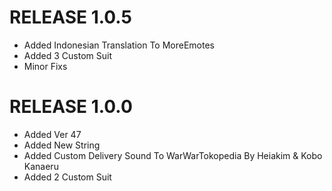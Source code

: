 # RELEASE 1.0.5
- Added Indonesian Translation To MoreEmotes
- Added 3 Custom Suit
- Minor Fixs

# RELEASE 1.0.0
- Added Ver 47
- Added New String
- Added Custom Delivery Sound To WarWarTokopedia By Heiakim & Kobo Kanaeru
- Added 2 Custom Suit